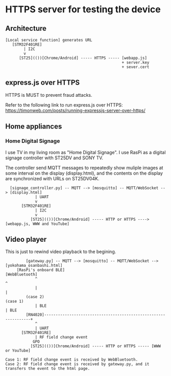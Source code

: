 # HTTPS server for testing the device

## Architecture

```
[Local service function] generates URL
   [STM32F401RE]
        | I2C
        v
      [ST25](())[Chrome/Android] ----- HTTPS ----- [webapp.js]
                                                   + server.key
                                                   + sever.cert
```

## express.js over HTTPS

HTTPS is MUST to prevent fraud attacks.

Refer to the following link to run express.js over HTTPS:
https://timonweb.com/posts/running-expressjs-server-over-https/

## Home appliances

### Home Digital Signage

I use TV in my living room as "Home Digital Signage". I use RasPi as a digital signage controller with ST25DV and SONY TV.

The controller send MQTT messages to repeatedly show muliple images at some interval on the display (display.html), and the contents on the display are synchronized with URLs on ST25DV04K.

```
  [signage_controller.py] -- MQTT --> [mosquitto] -- MQTT/WebSocket --> [display.html]
             | UART
             v
       [STM32F401RE]
             | I2C
             v
           [ST25](())[Chrome/Android] ----- HTTP or HTTPS ----> [webapp.js, WWW and YouTube]

```

## Video player

This is just to rewind video playback to the begining.

```
         [gateway.py] -- MQTT --> [mosquitto] -- MQTT/WebSocket --> [yokohama_osanbashi.html]
     [RasPi's onboard BLE]                                               [WebBluetooth]
             ^                                                                   ^
             |                                                                   |
         (case 2)                                                            (case 1)
             | BLE                                                               | BLE
         [RN4020]----------------------------------------------------------------+
             ^
             | UART
       [STM32F401RE]
             | RF field change event
            GPO
           [ST25](())[Chrome/Android] ----- HTTP or HTTPS ----- [WWW or YouTube]

Case 1: RF field change event is received by WebBluetooth.
Case 2: RF field change event is received by gateway.py, and it transfers the event to the html page.

```


